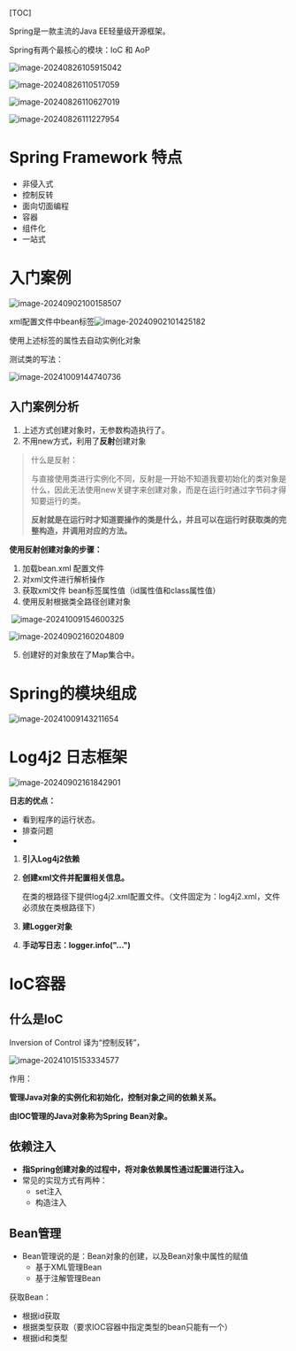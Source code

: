 [TOC]





Spring是一款主流的Java EE轻量级开源框架。

Spring有两个最核心的模块：IoC 和 AoP

 ![image-20240826105915042](D:\md_image\image-20240826105915042.png)

 ![image-20240826110517059](D:\md_image\image-20240826110517059.png)

 ![image-20240826110627019](D:\md_image\image-20240826110627019.png)

 ![image-20240826111227954](D:\md_image\image-20240826111227954.png)







# Spring Framework 特点

* 非侵入式
* 控制反转
* 面向切面编程
* 容器
* 组件化
* 一站式

# 入门案例

 

![image-20240902100158507](D:\md_image\image-20240902100158507.png)

 xml配置文件中bean标签![image-20240902101425182](D:\md_image\image-20240902101425182.png)

使用上述标签的属性去自动实例化对象



测试类的写法：

 ![image-20241009144740736](D:\md_image\image-20241009144740736.png)



## 入门案例分析

1. 上述方式创建对象时，无参数构造执行了。
2. 不用new方式，利用了**反射**创建对象

> 什么是反射：
>
> 与直接使用类进行实例化不同，反射是一开始不知道我要初始化的类对象是什么，因此无法使用new关键字来创建对象，而是在运行时通过字节码才得知要运行的类。
>
> **反射就是在运行时才知道要操作的类是什么，并且可以在运行时获取类的完整构造，并调用对应的方法。**





**使用反射创建对象的步骤：**

1. 加载bean.xml 配置文件
2. 对xml文件进行解析操作
3. 获取xml文件 bean标签属性值（id属性值和class属性值）
4. 使用反射根据类全路径创建对象

​		![image-20241009154600325](D:\md_image\image-20241009154600325.png)



 ![image-20240902160204809](D:\md_image\image-20240902160204809.png)

5. 创建好的对象放在了Map集合中。



# Spring的模块组成

 ![image-20241009143211654](D:\md_image\image-20241009143211654.png)

 

# Log4j2 日志框架

 ![image-20240902161842901](D:\md_image\image-20240902161842901.png)

**日志的优点：**

* 看到程序的运行状态。
* 排查问题
* 

1. **引入Log4j2依赖**

2. **创建xml文件并配置相关信息。**

   在类的根路径下提供log4j2.xml配置文件。（文件固定为：log4j2.xml，文件必须放在类根路径下）

3. **建Logger对象**

4. **手动写日志：logger.info("...")**





# IoC容器

## 什么是IoC

Inversion of Control 译为“控制反转”，

 ![image-20241015153334577](D:\md_image\image-20241015153334577.png)

作用：

**管理Java对象的实例化和初始化，控制对象之间的依赖关系。**

**由IOC管理的Java对象称为Spring Bean对象。**

## 依赖注入

* **指Spring创建对象的过程中，将对象依赖属性通过配置进行注入。**
* 常见的实现方式有两种：
  * set注入
  * 构造注入

## Bean管理

* Bean管理说的是：Bean对象的创建，以及Bean对象中属性的赋值
  * 基于XML管理Bean
  * 基于注解管理Bean

获取Bean：

* 根据id获取
* 根据类型获取（要求IOC容器中指定类型的bean只能有一个）
* 根据id和类型
